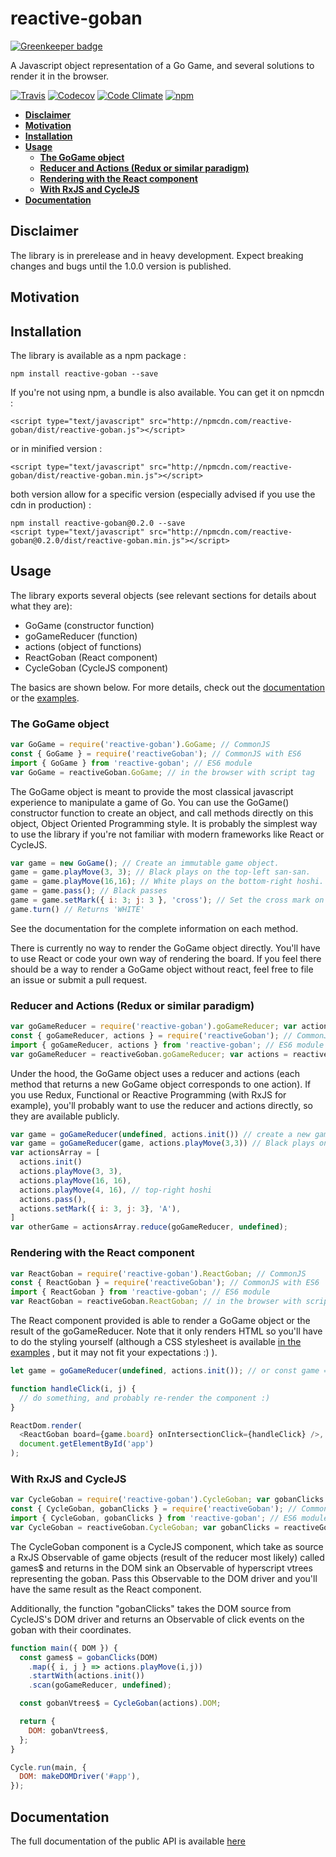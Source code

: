 # reactive-goban

[![Greenkeeper badge](https://badges.greenkeeper.io/BenoitAverty/reactive-goban.svg)](https://greenkeeper.io/)

A Javascript object representation of a Go Game, and several solutions to render it in the browser.

[![Travis](https://img.shields.io/travis/BenoitAverty/reactive-goban/master.svg)](https://travis-ci.org/BenoitAverty/reactive-goban)
[![Codecov](https://img.shields.io/codecov/c/github/BenoitAverty/reactive-goban.svg)]()
[![Code Climate](https://img.shields.io/codeclimate/github/BenoitAverty/reactive-goban.svg)](https://codeclimate.com/github/BenoitAverty/reactive-goban)
[![npm](https://img.shields.io/npm/v/reactive-goban.svg)](https://npmjs.com/package/reactive-goban)

 - [**Disclaimer**](#disclaimer)
 - [**Motivation**](#motivation)
 - [**Installation**](#installation)
 - [**Usage**](#usage)
   - [**The GoGame object**](#the-gogame-object)
   - [**Reducer and Actions (Redux or similar paradigm)**](#reducer-and-actions-redux-or-similar-paradigm)
   - [**Rendering with the React component**](#rendering-with-the-react-component)
   - [**With RxJS and CycleJS**](#with-rxjs-and-cyclejs)
 - [**Documentation**](#documentation)


## Disclaimer

The library is in prerelease and in heavy development. Expect breaking changes and bugs until the 1.0.0 version is published.

## Motivation

## Installation

The library is available as a npm package :

    npm install reactive-goban --save

If you're not using npm, a bundle is also available. You can get it on npmcdn :

    <script type="text/javascript" src="http://npmcdn.com/reactive-goban/dist/reactive-goban.js"></script>

or in minified version :

    <script type="text/javascript" src="http://npmcdn.com/reactive-goban/dist/reactive-goban.min.js"></script>

both version allow for a specific version (especially advised if you use the cdn in production) :

    npm install reactive-goban@0.2.0 --save
    <script type="text/javascript" src="http://npmcdn.com/reactive-goban@0.2.0/dist/reactive-goban.min.js"></script>

## Usage

The library exports several objects (see relevant sections for details about what they are):
 - GoGame (constructor function)
 - goGameReducer (function)
 - actions (object of functions)
 - ReactGoban (React component)
 - CycleGoban (CycleJS component)

The basics are shown below. For more details, check out the [documentation](https://github.com/BenoitAverty/reactive-goban/blob/master/DOCUMENTATION.md) or the [examples](https://github.com/BenoitAverty/reactive-goban/blob/master/examples).

### The GoGame object
```javascript
var GoGame = require('reactive-goban').GoGame; // CommonJS
const { GoGame } = require('reactiveGoban'); // CommonJS with ES6
import { GoGame } from 'reactive-goban'; // ES6 module
var GoGame = reactiveGoban.GoGame; // in the browser with script tag
```

The GoGame object is meant to provide the most classical javascript experience to manipulate a game of Go. You can use the GoGame() constructor function to create an object, and call methods directly on this object, Object Oriented Programming style. It is probably the simplest way to use the library if you're not familiar with modern frameworks like React or CycleJS.

```javascript
var game = new GoGame(); // Create an immutable game object.
game = game.playMove(3, 3); // Black plays on the top-left san-san.
game = game.playMove(16,16); // White plays on the bottom-right hoshi.
game = game.pass(); // Black passes
game = game.setMark({ i: 3; j: 3 }, 'cross'); // Set the cross mark on the top-left san-san.
game.turn() // Returns 'WHITE'
```

See the documentation for the complete information on each method.

There is currently no way to render the GoGame object directly. You'll have to use React or code your own way of rendering the board. If you feel there should be a way to render a GoGame object without react, feel free to file an issue or submit a pull request.

### Reducer and Actions (Redux or similar paradigm)
```javascript
var goGameReducer = require('reactive-goban').goGameReducer; var actions = require('reactive-goban').actions; // CommonJS
const { goGameReducer, actions } = require('reactiveGoban'); // CommonJS with ES6
import { goGameReducer, actions } from 'reactive-goban'; // ES6 module
var goGameReducer = reactiveGoban.goGameReducer; var actions = reactiveGoban.actions; // in the browser with script tag
```
Under the hood, the GoGame object uses a reducer and actions (each method that returns a new GoGame object corresponds to one action). If you use Redux, Functional or Reactive Programming (with RxJS for example), you'll probably want to use the reducer and actions directly, so they are available publicly.

```javascript
var game = goGameReducer(undefined, actions.init()) // create a new game
var game = goGameReducer(game, actions.playMove(3,3)) // Black plays on the top-left san-san
var actionsArray = [
  actions.init()
  actions.playMove(3, 3),
  actions.playMove(16, 16),
  actions.playMove(4, 16), // top-right hoshi
  actions.pass(),
  actions.setMark({ i: 3, j: 3}, 'A'),
]
var otherGame = actionsArray.reduce(goGameReducer, undefined);
```

### Rendering with the React component
```javascript
var ReactGoban = require('reactive-goban').ReactGoban; // CommonJS
const { ReactGoban } = require('reactiveGoban'); // CommonJS with ES6
import { ReactGoban } from 'reactive-goban'; // ES6 module
var ReactGoban = reactiveGoban.ReactGoban; // in the browser with script tag
```

The React component provided is able to render a GoGame object or the result of the goGameReducer. Note that it only renders HTML so you'll have to do the styling yourself (although a CSS stylesheet is available [in the examples](https://github.com/BenoitAverty/reactive-goban/blob/master/examples/react-goban-example.css) , but it may not fit your expectations :) ).

```javascript
let game = goGameReducer(undefined, actions.init()); // or const game = new GoGame();

function handleClick(i, j) {
  // do something, and probably re-render the component :)
}

ReactDom.render(
  <ReactGoban board={game.board} onIntersectionClick={handleClick} />,
  document.getElementById('app')
);
```

### With RxJS and CycleJS
```javascript
var CycleGoban = require('reactive-goban').CycleGoban; var gobanClicks = require('reactive-goban').gobanClicks; // CommonJS
const { CycleGoban, gobanClicks } = require('reactiveGoban'); // CommonJS with ES6
import { CycleGoban, gobanClicks } from 'reactive-goban'; // ES6 module
var CycleGoban = reactiveGoban.CycleGoban; var gobanClicks = reactiveGoban.gobanClicks; // in the browser with script tag
```

The CycleGoban component is a CycleJS component, which take as source a RxJS Observable of game objects (result of the reducer most likely) called games$ and returns in the DOM sink an Observable of hyperscript vtrees representing the goban. Pass this Observable to the DOM driver and you'll have the same result as the React component.

Additionally, the function "gobanClicks" takes the DOM source from CycleJS's DOM driver and returns an Observable of click events on the goban with their coordinates.

```javascript
function main({ DOM }) {
  const games$ = gobanClicks(DOM)
    .map({ i, j } => actions.playMove(i,j))
    .startWith(actions.init())
    .scan(goGameReducer, undefined);

  const gobanVtrees$ = CycleGoban(actions).DOM;

  return {
    DOM: gobanVtrees$,
  };
}

Cycle.run(main, {
  DOM: makeDOMDriver('#app'),
});
```

## Documentation

The full documentation of the public API is available [here](https://github.com/BenoitAverty/reactive-goban/blob/master/DOCUMENTATION.md)
